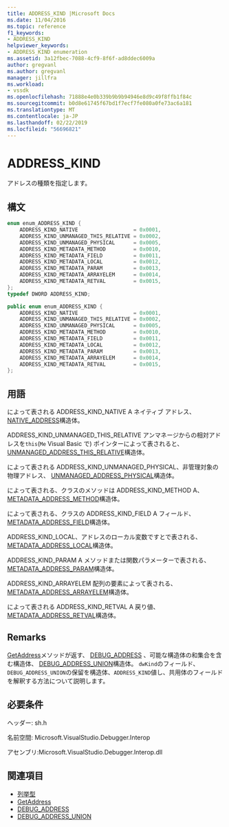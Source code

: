 ```yaml
---
title: ADDRESS_KIND |Microsoft Docs
ms.date: 11/04/2016
ms.topic: reference
f1_keywords:
- ADDRESS_KIND
helpviewer_keywords:
- ADDRESS_KIND enumeration
ms.assetid: 3a12fbec-7088-4cf9-8f6f-ad8ddec6009a
author: gregvanl
ms.author: gregvanl
manager: jillfra
ms.workload:
- vssdk
ms.openlocfilehash: 71888e4e0b339b9b9b94946e8d9c49f8ffb1f84c
ms.sourcegitcommit: b0d8e61745f67bd1f7ecf7fe080a0fe73ac6a181
ms.translationtype: MT
ms.contentlocale: ja-JP
ms.lasthandoff: 02/22/2019
ms.locfileid: "56696821"
---
```

# <a name="addresskind"></a>ADDRESS_KIND
アドレスの種類を指定します。

## <a name="syntax"></a>構文

```cpp
enum enum_ADDRESS_KIND {
    ADDRESS_KIND_NATIVE                  = 0x0001,
    ADDRESS_KIND_UNMANAGED_THIS_RELATIVE = 0x0002,
    ADDRESS_KIND_UNMANAGED_PHYSICAL      = 0x0005,
    ADDRESS_KIND_METADATA_METHOD         = 0x0010,
    ADDRESS_KIND_METADATA_FIELD          = 0x0011,
    ADDRESS_KIND_METADATA_LOCAL          = 0x0012,
    ADDRESS_KIND_METADATA_PARAM          = 0x0013,
    ADDRESS_KIND_METADATA_ARRAYELEM      = 0x0014,
    ADDRESS_KIND_METADATA_RETVAL         = 0x0015,
};
typedef DWORD ADDRESS_KIND;
```

```csharp
public enum enum_ADDRESS_KIND {
    ADDRESS_KIND_NATIVE                  = 0x0001,
    ADDRESS_KIND_UNMANAGED_THIS_RELATIVE = 0x0002,
    ADDRESS_KIND_UNMANAGED_PHYSICAL      = 0x0005,
    ADDRESS_KIND_METADATA_METHOD         = 0x0010,
    ADDRESS_KIND_METADATA_FIELD          = 0x0011,
    ADDRESS_KIND_METADATA_LOCAL          = 0x0012,
    ADDRESS_KIND_METADATA_PARAM          = 0x0013,
    ADDRESS_KIND_METADATA_ARRAYELEM      = 0x0014,
    ADDRESS_KIND_METADATA_RETVAL         = 0x0015,
};
```

## <a name="terms"></a>用語
によって表される ADDRESS_KIND_NATIVE A ネイティブ アドレス、 [NATIVE_ADDRESS](../../../extensibility/debugger/reference/native-address.md)構造体。

ADDRESS_KIND_UNMANAGED_THIS_RELATIVE アンマネージからの相対アドレスを`this`(`Me` Visual Basic で) ポインターによって表されると、 [UNMANAGED_ADDRESS_THIS_RELATIVE](../../../extensibility/debugger/reference/unmanaged-address-this-relative.md)構造体。

によって表される ADDRESS_KIND_UNMANAGED_PHYSICAL、非管理対象の物理アドレス、 [UNMANAGED_ADDRESS_PHYSICAL](../../../extensibility/debugger/reference/unmanaged-address-physical.md)構造体。

によって表される、クラスのメソッドは ADDRESS_KIND_METHOD A、 [METADATA_ADDRESS_METHOD](../../../extensibility/debugger/reference/metadata-address-method.md)構造体。

によって表される、クラスの ADDRESS_KIND_FIELD A フィールド、 [METADATA_ADDRESS_FIELD](../../../extensibility/debugger/reference/metadata-address-field.md)構造体。

ADDRESS_KIND_LOCAL、アドレスのローカル変数ですとで表される、 [METADATA_ADDRESS_LOCAL](../../../extensibility/debugger/reference/metadata-address-local.md)構造体。

ADDRESS_KIND_PARAM A メソッドまたは関数パラメーターで表される、 [METADATA_ADDRESS_PARAM](../../../extensibility/debugger/reference/metadata-address-param.md)構造体。

ADDRESS_KIND_ARRAYELEM 配列の要素によって表される、 [METADATA_ADDRESS_ARRAYELEM](../../../extensibility/debugger/reference/metadata-address-arrayelem.md)構造体。

によって表される ADDRESS_KIND_RETVAL A 戻り値、 [METADATA_ADDRESS_RETVAL](../../../extensibility/debugger/reference/metadata-address-retval.md)構造体。

## <a name="remarks"></a>Remarks
[GetAddress](../../../extensibility/debugger/reference/idebugaddress-getaddress.md)メソッドが返す、 [DEBUG_ADDRESS](../../../extensibility/debugger/reference/debug-address.md) 、可能な構造体の和集合を含む構造体、 [DEBUG_ADDRESS_UNION](../../../extensibility/debugger/reference/debug-address-union.md)構造体。 `dwKind`のフィールド、`DEBUG_ADDRESS_UNION`の保留を構造体、`ADDRESS_KIND`値し、共用体のフィールドを解釈する方法について説明します。

## <a name="requirements"></a>必要条件
ヘッダー: sh.h

名前空間: Microsoft.VisualStudio.Debugger.Interop

アセンブリ:Microsoft.VisualStudio.Debugger.Interop.dll

## <a name="see-also"></a>関連項目
- [列挙型](../../../extensibility/debugger/reference/enumerations-visual-studio-debugging.md)
- [GetAddress](../../../extensibility/debugger/reference/idebugaddress-getaddress.md)
- [DEBUG_ADDRESS](../../../extensibility/debugger/reference/debug-address.md)
- [DEBUG_ADDRESS_UNION](../../../extensibility/debugger/reference/debug-address-union.md)
